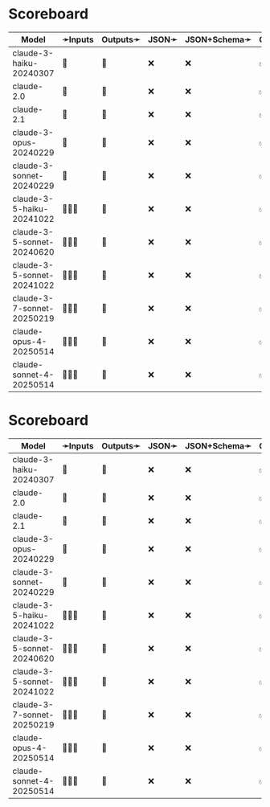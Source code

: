 # Scoreboard

| Model                      | ➛Inputs   | Outputs➛   | JSON➛   | JSON+Schema➛   | Chat | Streaming | Tools | Batch | Seed | Files | Citations | Thinking |
| -------------------------- | --------- | ---------- | ------- | -------------- | ---- | --------- | ----- | ----- | ---- | ----- | --------- | -------- |
| claude-3-haiku-20240307    | 💬        | 💬         | ❌      | ❌             | ✅   | ✅        | 💨🧐  | ✅    | ❌   | ❌    | ❌        | ❌       |
| claude-2.0                 | 💬        | 💬         | ❌      | ❌             | ✅   | ✅        | 💨🧐  | ✅    | ❌   | ❌    | ❌        | ❌       |
| claude-2.1                 | 💬        | 💬         | ❌      | ❌             | ✅   | ✅        | 💨🧐  | ✅    | ❌   | ❌    | ❌        | ❌       |
| claude-3-opus-20240229     | 💬        | 💬         | ❌      | ❌             | ✅   | ✅        | 💨🧐  | ✅    | ❌   | ❌    | ❌        | ❌       |
| claude-3-sonnet-20240229   | 💬        | 💬         | ❌      | ❌             | ✅   | ✅        | 💨🧐  | ✅    | ❌   | ❌    | ❌        | ❌       |
| claude-3-5-haiku-20241022  | 💬📄📸    | 💬         | ❌      | ❌             | ✅   | ✅        | ✅    | ✅    | ❌   | ❌    | ✅        | ❌       |
| claude-3-5-sonnet-20240620 | 💬📄📸    | 💬         | ❌      | ❌             | ✅   | ✅        | ✅    | ✅    | ❌   | ❌    | ✅        | ❌       |
| claude-3-5-sonnet-20241022 | 💬📄📸    | 💬         | ❌      | ❌             | ✅   | ✅        | ✅    | ✅    | ❌   | ❌    | ✅        | ❌       |
| claude-3-7-sonnet-20250219 | 💬📄📸    | 💬         | ❌      | ❌             | ✅   | ✅        | ✅    | ✅    | ❌   | ❌    | ✅        | ❌       |
| claude-opus-4-20250514     | 💬📄📸    | 💬         | ❌      | ❌             | ✅   | ✅        | ✅    | ✅    | ❌   | ❌    | ✅        | ❌       |
| claude-sonnet-4-20250514   | 💬📄📸    | 💬         | ❌      | ❌             | ✅   | ✅        | ✅    | ✅    | ❌   | ❌    | ✅        | ❌       |
# Scoreboard

| Model                      | ➛Inputs   | Outputs➛   | JSON➛   | JSON+Schema➛   | Chat | Streaming | Tools | Batch | Seed | Files | Citations | Thinking |
| -------------------------- | --------- | ---------- | ------- | -------------- | ---- | --------- | ----- | ----- | ---- | ----- | --------- | -------- |
| claude-3-haiku-20240307    | 💬        | 💬         | ❌      | ❌             | ✅   | ✅        | 💨🧐  | ✅    | ❌   | ❌    | ❌        | ❌       |
| claude-2.0                 | 💬        | 💬         | ❌      | ❌             | ✅   | ✅        | 💨🧐  | ✅    | ❌   | ❌    | ❌        | ❌       |
| claude-2.1                 | 💬        | 💬         | ❌      | ❌             | ✅   | ✅        | 💨🧐  | ✅    | ❌   | ❌    | ❌        | ❌       |
| claude-3-opus-20240229     | 💬        | 💬         | ❌      | ❌             | ✅   | ✅        | 💨🧐  | ✅    | ❌   | ❌    | ❌        | ❌       |
| claude-3-sonnet-20240229   | 💬        | 💬         | ❌      | ❌             | ✅   | ✅        | 💨🧐  | ✅    | ❌   | ❌    | ❌        | ❌       |
| claude-3-5-haiku-20241022  | 💬📄📸    | 💬         | ❌      | ❌             | ✅   | ✅        | ✅    | ✅    | ❌   | ❌    | ✅        | ❌       |
| claude-3-5-sonnet-20240620 | 💬📄📸    | 💬         | ❌      | ❌             | ✅   | ✅        | ✅    | ✅    | ❌   | ❌    | ✅        | ❌       |
| claude-3-5-sonnet-20241022 | 💬📄📸    | 💬         | ❌      | ❌             | ✅   | ✅        | ✅    | ✅    | ❌   | ❌    | ✅        | ❌       |
| claude-3-7-sonnet-20250219 | 💬📄📸    | 💬         | ❌      | ❌             | ✅   | ✅        | ✅    | ✅    | ❌   | ❌    | ✅        | ❌       |
| claude-opus-4-20250514     | 💬📄📸    | 💬         | ❌      | ❌             | ✅   | ✅        | ✅    | ✅    | ❌   | ❌    | ✅        | ❌       |
| claude-sonnet-4-20250514   | 💬📄📸    | 💬         | ❌      | ❌             | ✅   | ✅        | ✅    | ✅    | ❌   | ❌    | ✅        | ❌       |
